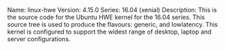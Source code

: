 Name:    linux-hwe
Version: 4.15.0
Series:  16.04 (xenial)
Description:
    This is the source code for the Ubuntu HWE kernel for the 16.04 series. This
    source tree is used to produce the flavours: generic, and lowlatency.
    This kernel is configured to support the widest range of desktop, laptop and
    server configurations.
